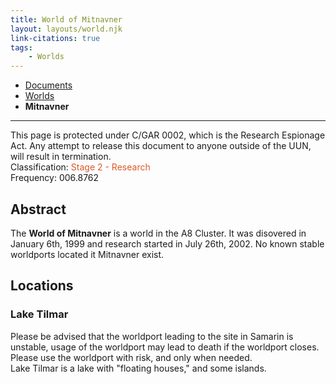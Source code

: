 ```yaml
---
title: World of Mitnavner
layout: layouts/world.njk
link-citations: true
tags:
    - Worlds
---
```


<nav class="breadcrumb">
    <ul>
        <li><a href="/docs">Documents</a></li>
        <li><a href="/docs/world">Worlds</a></li>
        <li><b>Mitnavner</b></li>
    </ul>
</nav>
<hr>

<div class="alert danger">
This page is protected under C/GAR 0002, which is the Research Espionage Act. Any attempt to release this document to anyone outside of the UUN, will result in termination.
</div>

<div class="alert info">
Classification: <span style="color:#DC582A;">Stage 2 - Research</span><br>
Frequency: 006.8762
</div>

## Abstract
The **World of Mitnavner** is a world in the A8 Cluster. It was disovered in January 6th, 1999 and research started in July 26th, 2002. No known stable worldports located it Mitnavner exist.

## Locations

### Lake Tilmar
<div class="alert warning">Please be advised that the worldport leading to the site in Samarin is unstable, usage of the worldport may lead to death if the worldport closes. Please use the worldport with risk, and only when needed.</div>
Lake Tilmar is a lake with "floating houses," and some islands.